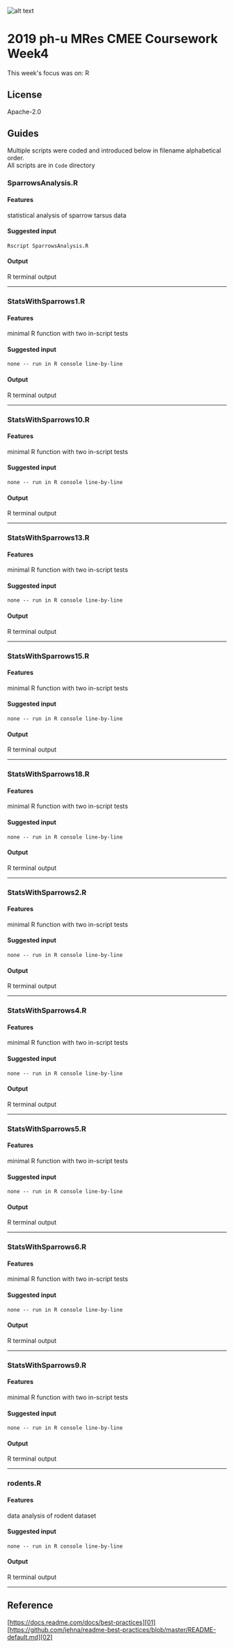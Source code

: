 ![alt text](https://unichoices.co.uk/wp-content/uploads/2015/09/Imperial-College-London.jpg)

# 2019 ph-u MRes CMEE Coursework Week4

This week's focus was on: R 

## License

Apache-2.0

## Guides

Multiple scripts were coded and introduced below in filename alphabetical order.  
All scripts are in `Code` directory

### SparrowsAnalysis.R

#### Features

statistical analysis of sparrow tarsus data

#### Suggested input

```
Rscript SparrowsAnalysis.R
```

#### Output

R terminal output
*****

### StatsWithSparrows1.R

#### Features

minimal R function with two in-script tests

#### Suggested input

```
none -- run in R console line-by-line
```

#### Output

R terminal output
*****

### StatsWithSparrows10.R

#### Features

minimal R function with two in-script tests

#### Suggested input

```
none -- run in R console line-by-line
```

#### Output

R terminal output
*****

### StatsWithSparrows13.R

#### Features

minimal R function with two in-script tests

#### Suggested input

```
none -- run in R console line-by-line
```

#### Output

R terminal output
*****

### StatsWithSparrows15.R

#### Features

minimal R function with two in-script tests

#### Suggested input

```
none -- run in R console line-by-line
```

#### Output

R terminal output
*****

### StatsWithSparrows18.R

#### Features

minimal R function with two in-script tests

#### Suggested input

```
none -- run in R console line-by-line
```

#### Output

R terminal output
*****

### StatsWithSparrows2.R

#### Features

minimal R function with two in-script tests

#### Suggested input

```
none -- run in R console line-by-line
```

#### Output

R terminal output
*****

### StatsWithSparrows4.R

#### Features

minimal R function with two in-script tests

#### Suggested input

```
none -- run in R console line-by-line
```

#### Output

R terminal output
*****

### StatsWithSparrows5.R

#### Features

minimal R function with two in-script tests

#### Suggested input

```
none -- run in R console line-by-line
```

#### Output

R terminal output
*****

### StatsWithSparrows6.R

#### Features

minimal R function with two in-script tests

#### Suggested input

```
none -- run in R console line-by-line
```

#### Output

R terminal output
*****

### StatsWithSparrows9.R

#### Features

minimal R function with two in-script tests

#### Suggested input

```
none -- run in R console line-by-line
```

#### Output

R terminal output
*****

### rodents.R

#### Features

data analysis of rodent dataset

#### Suggested input

```
none -- run in R console line-by-line
```

#### Output

R terminal output
*****

## Reference

[https://docs.readme.com/docs/best-practices][01]  
[https://github.com/jehna/readme-best-practices/blob/master/README-default.md][02]  

[01]:https://docs.readme.com/docs/best-practices
[02]:https://github.com/jehna/readme-best-practices/blob/master/README-default.md
